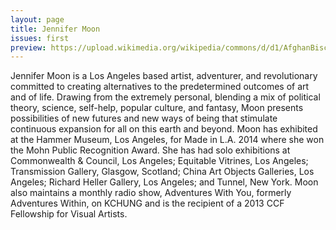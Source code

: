 ```yaml
---
layout: page
title: Jennifer Moon
issues: first
preview: https://upload.wikimedia.org/wikipedia/commons/d/d1/AfghanBiscuit.jpg
---
```


Jennifer Moon is a Los Angeles based artist, adventurer, and revolutionary committed to creating alternatives to the predetermined outcomes of art and of life. Drawing from the extremely personal, blending a mix of political theory, science, self-help, popular culture, and fantasy, Moon presents possibilities of new futures and new ways of being that stimulate continuous expansion for all on this earth and beyond. Moon has exhibited at the Hammer Museum, Los Angeles, for Made in L.A. 2014 where she won the Mohn Public Recognition Award. She has had solo exhibitions at Commonwealth & Council, Los Angeles; Equitable Vitrines, Los Angeles; Transmission Gallery, Glasgow, Scotland; China Art Objects Galleries, Los Angeles; Richard Heller Gallery, Los Angeles; and Tunnel, New York. Moon also maintains a monthly radio show, Adventures With You, formerly Adventures Within, on KCHUNG and is the recipient of a 2013 CCF Fellowship for Visual Artists. 
